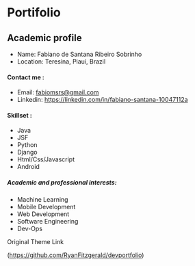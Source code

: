 # Portifolio

## Academic profile

* Name: Fabiano de Santana Ribeiro Sobrinho
* Location: Teresina, Piauí, Brazil

#### Contact me :

* Email: fabiomsrs@gmail.com
* Linkedin: https://linkedin.com/in/fabiano-santana-10047112a

#### Skillset :

* Java
* JSF
* Python
* Django
* Html/Css/Javascript
* Android


##### Academic and professional interests:

* Machine Learning
* Mobile Development
* Web Development
* Software Engineering
* Dev-Ops

Original Theme Link

(https://github.com/RyanFitzgerald/devportfolio)
